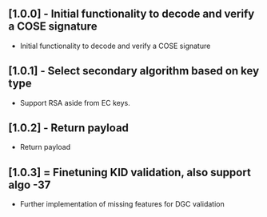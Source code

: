 ## [1.0.0] - Initial functionality to decode and verify a COSE signature

* Initial functionality to decode and verify a COSE signature

## [1.0.1] - Select secondary algorithm based on key type

* Support RSA aside from EC keys.

## [1.0.2] - Return payload

* Return payload

## [1.0.3] = Finetuning KID validation, also support algo -37

* Further implementation of missing features for DGC validation
